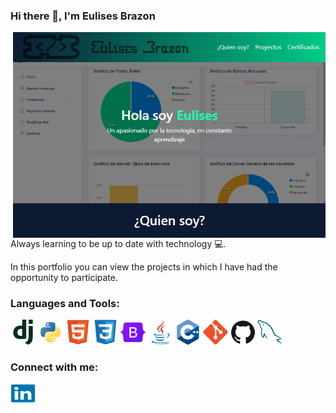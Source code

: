 ### Hi there 👋, I'm Eulises Brazon

<a href="https://eulisesbrazon.github.io/Portafolio/" target="blank">
  <img align="right" alt="Portafolio" width="500" src="https://github.com/EulisesBrazon/EulisesBrazon/blob/main/assets/Portafolio_2.png" />
</a>

Always learning to be up to date with technology 💻. 

In this portfolio you can view the projects in which I have had the opportunity to participate.

<h3 align="left">Languages and Tools:</h3>

<div align="left"> 
  <img src="https://github.com/devicons/devicon/blob/master/icons/django/django-plain.svg" alt="Django" width="40" height="40"/>
  <img src="https://github.com/devicons/devicon/blob/master/icons/python/python-original.svg" alt="python" width="40" height="40"/>
  <img src="https://github.com/devicons/devicon/blob/master/icons/html5/html5-original.svg" alt="html5" width="40" height="40"/>
  <img src="https://github.com/devicons/devicon/blob/master/icons/css3/css3-original.svg" alt="css3" width="40" height="40"/> 
  <img src="https://github.com/devicons/devicon/blob/master/icons/bootstrap/bootstrap-original.svg" alt="bootstrap" width="40" height="40"/>
  <img src="https://github.com/devicons/devicon/blob/master/icons/java/java-original.svg" alt="java" width="40" height="40"/>
  <img src="https://github.com/devicons/devicon/blob/master/icons/cplusplus/cplusplus-original.svg" alt="cplusplus" width="40" height="40"/> 
  <img src="https://github.com/devicons/devicon/blob/master/icons/git/git-original.svg" alt="git" width="40" height="40"/>
  <img src="https://github.com/devicons/devicon/blob/master/icons/github/github-original.svg" alt="gitHub" width="40" height="40"/>
  <img src="https://github.com/devicons/devicon/blob/master/icons/mysql/mysql-original.svg" alt="MySql" width="40" height="40"/>
</div>

<h3 align="left">Connect with me:</h3>
<a href="https://www.linkedin.com/in/eulises-brazon/" target="blank"><img align="center" src="https://github.com/devicons/devicon/blob/master/icons/linkedin/linkedin-original.svg" alt="Linkedin" height="30" width="40" /></a>


